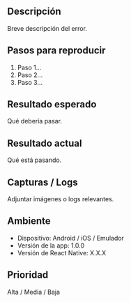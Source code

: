 ## Descripción
Breve descripción del error.

## Pasos para reproducir
1. Paso 1...
2. Paso 2...
3. Paso 3...

## Resultado esperado
Qué debería pasar.

## Resultado actual
Qué está pasando.

## Capturas / Logs
Adjuntar imágenes o logs relevantes.

## Ambiente
- Dispositivo: Android / iOS / Emulador
- Versión de la app: 1.0.0
- Versión de React Native: X.X.X

## Prioridad
Alta / Media / Baja